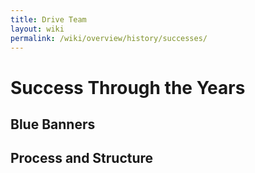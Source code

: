 ```yaml
---
title: Drive Team
layout: wiki
permalink: /wiki/overview/history/successes/
---
```


# Success Through the Years

## Blue Banners

## Process and Structure